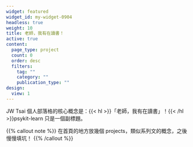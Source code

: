```yaml
---
widget: featured
widget_id: my-widget-0904
headless: true
weight: 10
title: 老師，我有在讀書！
active: true
content:
  page_type: project
  count: 0
  order: desc
  filters:
    tag: ""
    category: ""
    publication_type: ""
design:
  view: 1
---
```


JW Tsai 個人部落格的核心概念是：{{< hl >}}「老師，我有在讀書」！{{< /hl >}}psykit-learn 只是一個副標題。

{{% callout note %}}
在首頁的地方放幾個 projects，類似系列文的概念，之後慢慢填坑！
{{% /callout %}}
